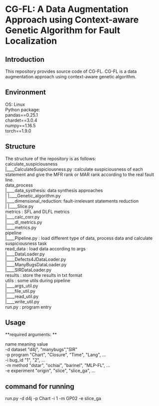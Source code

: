 # CG-FL: A Data Augmentation Approach using Context-aware Genetic Algorithm for Fault Localization
## Introduction
This repository provides source code of CG-FL.
CG-FL is  a data augmentation approach using context-aware genetic algorithm.

## Environment
OS: Linux  
Python package:  
pandas==0.25.1  
chardet==3.0.4  
numpy==1.16.5  
torch==1.9.0  

## Structure
The structure of the repository is as follows:  
calculate_suspiciousness  
|____CalculateSuspiciousness.py	:calculate suspiciousness of each statement and give the MFR rank or MAR rank according to the real fault line.  
data_process  
|____data_systhesis: data synthesis approaches  
|    |____Genetic_algorithm.py  
|____dimensional_reduction: fault-irrelevant statements reduction  
|	 |____Slice.py		  
metrics : SFL and DLFL metrics  
|____calc_corr.py  
|____dl_metrics.py  
|____metrics.py  
pipeline  
|____Pipeline.py : load different type of data, process data and calculate suspiciousness task  
read_data : load data according to args  
|____DataLoader.py  
|____Defects4JDataLoader.py  
|____ManyBugsDataLoader.py  
|____SIRDataLoader.py  
results : store the results in txt format  
utils : some utils during pipeline  
|____args_util.py  
|____file_util.py  
|____read_util.py  
|____write_util.py  
run.py : program entry  
## Usage
**required arguments: **

name	meaning	value  
-d	dataset	"d4j", "manybugs","SIR"  
-p	program	"Chart", "Closure", "Time", "Lang", ...  
-i	bug_id	"1", "2", ...  
-m	method	"dstar", "ochiai", "barinel", "MLP-FL", ...  
-e	experiment	"origin", "slice", "slice_ga", ...  

## command for running
run.py -d d4j -p Chart -i 1 -m GP02 -e slice_ga
